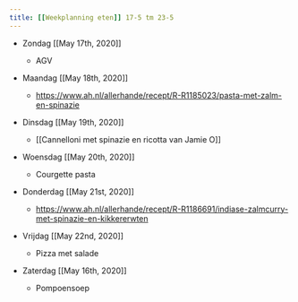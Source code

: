 ```yaml
---
title: [[Weekplanning eten]] 17-5 tm 23-5
---
```


- Zondag  [[May 17th, 2020]]
	 - AGV

- Maandag [[May 18th, 2020]]
	 - https://www.ah.nl/allerhande/recept/R-R1185023/pasta-met-zalm-en-spinazie

- Dinsdag [[May 19th, 2020]]
	 - [[Cannelloni met spinazie en ricotta van Jamie O]]

- Woensdag [[May 20th, 2020]]
	 - Courgette pasta 

- Donderdag [[May 21st, 2020]]
	 - https://www.ah.nl/allerhande/recept/R-R1186691/indiase-zalmcurry-met-spinazie-en-kikkererwten

- Vrijdag [[May 22nd, 2020]]
	 - Pizza met salade

- Zaterdag [[May 16th, 2020]]
	 - Pompoensoep

